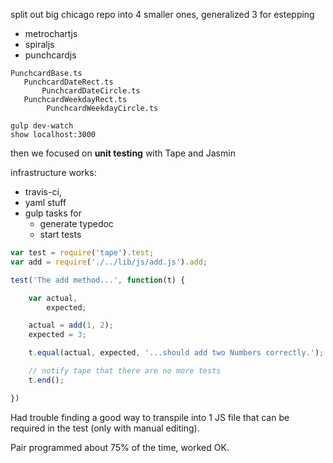 split out big chicago repo into 4 smaller ones, generalized 3 for estepping

 - metrochartjs
 - spiraljs
 - punchcardjs

```
PunchcardBase.ts
   PunchcardDateRect.ts
       PunchcardDateCircle.ts
   PunchcardWeekdayRect.ts
        PunchcardWeekdayCircle.ts
```     

```
gulp dev-watch
show localhost:3000
```

then we focused on **unit testing** with Tape and Jasmin

infrastructure works:

 - travis-ci,
 - yaml stuff
 - gulp tasks for 
      - generate typedoc 
      - start tests

```javascript
var test = require('tape').test;
var add = require('./../lib/js/add.js').add;

test('The add method...', function(t) {

    var actual,
        expected;

    actual = add(1, 2);
    expected = 3;

    t.equal(actual, expected, '...should add two Numbers correctly.');

    // notify tape that there are no more tests
    t.end();

})

```


Had trouble finding a good way to transpile into 1 JS file that can be required in the test (only with manual editing).


Pair programmed about 75% of the time, worked OK.
